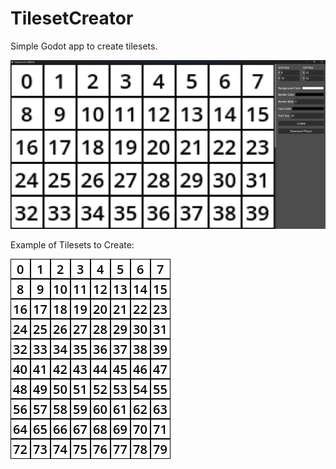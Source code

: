 # TilesetCreator
 Simple Godot app to create tilesets.

![Preview](./docs/AppPreview.png)

Example of Tilesets to Create:

![Tileset](./TilesetCreator/Image.png)